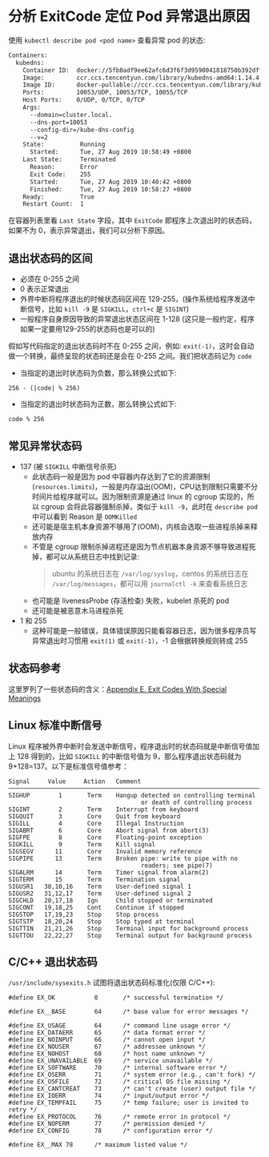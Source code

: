 # 分析 ExitCode 定位 Pod 异常退出原因
使用 `kubectl describe pod <pod name>` 查看异常 pod 的状态:
``` bash
Containers:
  kubedns:
    Container ID:  docker://5fb8adf9ee62afc6d3f6f3d9590041818750b392dff015d7091eaaf99cf1c945
    Image:         ccr.ccs.tencentyun.com/library/kubedns-amd64:1.14.4
    Image ID:      docker-pullable://ccr.ccs.tencentyun.com/library/kubedns-amd64@sha256:40790881bbe9ef4ae4ff7fe8b892498eecb7fe6dcc22661402f271e03f7de344
    Ports:         10053/UDP, 10053/TCP, 10055/TCP
    Host Ports:    0/UDP, 0/TCP, 0/TCP
    Args:
      --domain=cluster.local.
      --dns-port=10053
      --config-dir=/kube-dns-config
      --v=2
    State:          Running
      Started:      Tue, 27 Aug 2019 10:58:49 +0800
    Last State:     Terminated
      Reason:       Error
      Exit Code:    255
      Started:      Tue, 27 Aug 2019 10:40:42 +0800
      Finished:     Tue, 27 Aug 2019 10:58:27 +0800
    Ready:          True
    Restart Count:  1
```
在容器列表里看 `Last State` 字段，其中 `ExitCode` 即程序上次退出时的状态码，如果不为 0，表示异常退出，我们可以分析下原因。
## 退出状态码的区间
- 必须在 0-255 之间
- 0 表示正常退出
- 外界中断将程序退出的时候状态码区间在 129-255，(操作系统给程序发送中断信号，比如 `kill -9` 是 `SIGKILL`，`ctrl+c` 是 `SIGINT`)
- 一般程序自身原因导致的异常退出状态区间在 1-128 (这只是一般约定，程序如果一定要用129-255的状态码也是可以的)

假如写代码指定的退出状态码时不在 0-255 之间，例如: `exit(-1)`，这时会自动做一个转换，最终呈现的状态码还是会在 0-255 之间。我们把状态码记为 `code`
- 当指定的退出时状态码为负数，那么转换公式如下:
```
256 - (|code| % 256)
```
- 当指定的退出时状态码为正数，那么转换公式如下:
```
code % 256
```
## 常见异常状态码
- 137 (被 `SIGKILL` 中断信号杀死)
  - 此状态码一般是因为 pod 中容器内存达到了它的资源限制(`resources.limits`)，一般是内存溢出(OOM)，CPU达到限制只需要不分时间片给程序就可以。因为限制资源是通过 linux 的 cgroup 实现的，所以 cgroup 会将此容器强制杀掉，类似于 `kill -9`，此时在 `describe pod` 中可以看到 Reason 是 `OOMKilled`
  - 还可能是宿主机本身资源不够用了(OOM)，内核会选取一些进程杀掉来释放内存
  - 不管是 cgroup 限制杀掉进程还是因为节点机器本身资源不够导致进程死掉，都可以从系统日志中找到记录:
    > ubuntu 的系统日志在 `/var/log/syslog`，centos 的系统日志在 `/var/log/messages`，都可以用 `journalctl -k` 来查看系统日志
  - 也可能是 livenessProbe (存活检查) 失败，kubelet 杀死的 pod
  - 还可能是被恶意木马进程杀死
- 1 和 255
  - 这种可能是一般错误，具体错误原因只能看容器日志，因为很多程序员写异常退出时习惯用 `exit(1)` 或 `exit(-1)`，-1 会根据转换规则转成 255

## 状态码参考
这里罗列了一些状态码的含义：[Appendix E. Exit Codes With Special Meanings](http://tldp.org/LDP/abs/html/exitcodes.html)

## Linux 标准中断信号
Linux 程序被外界中断时会发送中断信号，程序退出时的状态码就是中断信号值加上 128 得到的，比如 `SIGKILL` 的中断信号值为 9，那么程序退出状态码就为 9+128=137。以下是标准信号值参考：
```
Signal     Value     Action   Comment
──────────────────────────────────────────────────────────────────────
SIGHUP        1       Term    Hangup detected on controlling terminal
                                     or death of controlling process
SIGINT        2       Term    Interrupt from keyboard
SIGQUIT       3       Core    Quit from keyboard
SIGILL        4       Core    Illegal Instruction
SIGABRT       6       Core    Abort signal from abort(3)
SIGFPE        8       Core    Floating-point exception
SIGKILL       9       Term    Kill signal
SIGSEGV      11       Core    Invalid memory reference
SIGPIPE      13       Term    Broken pipe: write to pipe with no
                                     readers; see pipe(7)
SIGALRM      14       Term    Timer signal from alarm(2)
SIGTERM      15       Term    Termination signal
SIGUSR1   30,10,16    Term    User-defined signal 1
SIGUSR2   31,12,17    Term    User-defined signal 2
SIGCHLD   20,17,18    Ign     Child stopped or terminated
SIGCONT   19,18,25    Cont    Continue if stopped
SIGSTOP   17,19,23    Stop    Stop process
SIGTSTP   18,20,24    Stop    Stop typed at terminal
SIGTTIN   21,21,26    Stop    Terminal input for background process
SIGTTOU   22,22,27    Stop    Terminal output for background process
```

## C/C++ 退出状态码
`/usr/include/sysexits.h` 试图将退出状态码标准化(仅限 C/C++):
```
#define EX_OK           0       /* successful termination */

#define EX__BASE        64      /* base value for error messages */

#define EX_USAGE        64      /* command line usage error */
#define EX_DATAERR      65      /* data format error */
#define EX_NOINPUT      66      /* cannot open input */
#define EX_NOUSER       67      /* addressee unknown */
#define EX_NOHOST       68      /* host name unknown */
#define EX_UNAVAILABLE  69      /* service unavailable */
#define EX_SOFTWARE     70      /* internal software error */
#define EX_OSERR        71      /* system error (e.g., can't fork) */
#define EX_OSFILE       72      /* critical OS file missing */
#define EX_CANTCREAT    73      /* can't create (user) output file */
#define EX_IOERR        74      /* input/output error */
#define EX_TEMPFAIL     75      /* temp failure; user is invited to retry */
#define EX_PROTOCOL     76      /* remote error in protocol */
#define EX_NOPERM       77      /* permission denied */
#define EX_CONFIG       78      /* configuration error */

#define EX__MAX 78      /* maximum listed value */
```